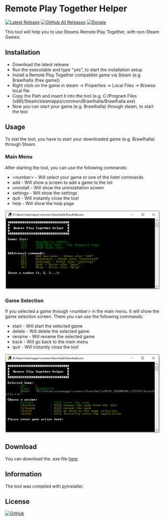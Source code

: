 # Remote Play Together Helper

[![Latest Release](https://img.shields.io/github/v/release/tiuub/RemotePlayTogetherHelper)](https://github.com/tiuub/RemotePlayTogetherHelper/releases/latest)
[![GitHub All Releases](https://img.shields.io/github/downloads/tiuub/RemotePlayTogetherHelper/total)](https://github.com/tiuub/RemotePlayTogetherHelper/releases/latest)
[![Donate](https://img.shields.io/badge/Donate-PayPal-green.svg)](https://www.paypal.com/cgi-bin/webscr?cmd=_s-xclick&hosted_button_id=FTF2QMZ8MYZLU&source=url)

This tool will help you to use Steams Remote Play Together, with non-Steam Games.

## Installation

  - Download the latest release 
  - Run the executable and type "yes", to start the installation setup
  - Install a Remote Play Together compatible game via Steam (e.g. Brawlhalla (free game))
  - Right click on the game in steam -> Properties -> Local Files -> Browse local file
  - Copy the Path and insert it into the tool (e.g. C:/Program Files (x86)/Steam/steamapps/common/Brawlhalla/Brawlhalla.exe)
  - Now you can start your game (e.g. Brawlhalla) through steam, to start the tool


## Usage

To stat the tool, you have to start your downloaded game (e.g. Brawlhalla) through Steam.

### Main Menu

After starting the tool, you can use the following commands:
  - \<number\> - Will select your game or one of the listet commands
  - add - Will show a screen to add a game to the list
  - uninstall - Will show the uninstallation screen
  - settings - Will show the settings
  - quit - Will instantly close the tool
  - help - Will show the help page

![Main menu](Screenshots/screenshot-1.PNG)

### Game Selection

If you selected a game through \<number\> in the main menu. It will show the game selection screen.
There you can use the following commands:
  - start - Will start the selected game
  - delete - Will delete the selected game
  - rename - Will rename the selected game
  - back - Will go back to the main menu
  - quit - Will instantly close the tool

![Selection screen](Screenshots/screenshot-2.PNG)


## Download

You can download the .exe file [here](https://github.com/tiuub/RemotePlayTogetherHelper/releases/latest).


## Information

The tool was compiled with pyinstaller.


## License

[![GitHub](https://img.shields.io/github/license/tiuub/RemotePlayTogetherHelper)](https://github.com/tiuub/RemotePlayTogetherHelper/blob/master/LICENSE)
